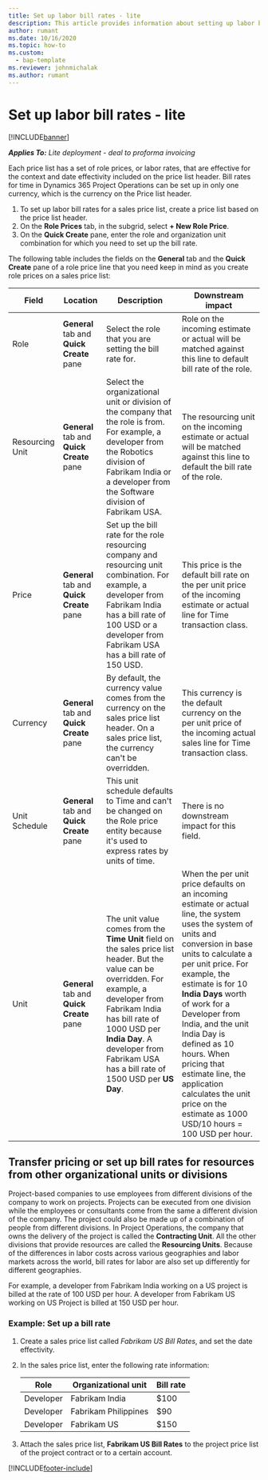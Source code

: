 ```yaml
---
title: Set up labor bill rates - lite
description: This article provides information about setting up labor billing rates in Project Operations.
author: rumant
ms.date: 10/16/2020
ms.topic: how-to
ms.custom: 
  - bap-template
ms.reviewer: johnmichalak
ms.author: rumant
---
```


# Set up labor bill rates - lite

[!INCLUDE[banner](../../includes/banner.md)]

_**Applies To:** Lite deployment - deal to proforma invoicing_

Each price list has a set of role prices, or labor rates, that are effective for the context and date effectivity included on the price list header. Bill rates for time in Dynamics 365 Project Operations can be set up in only one currency, which is the currency on the Price list header.

1. To set up labor bill rates for a sales price list, create a price list based on the price list header. 
2. On the **Role Prices** tab, in the subgrid, select **+ New Role Price**. 
3. On the **Quick Create** pane, enter the role and organization unit combination for which you need to set up the bill rate.

  The following table includes the fields on the **General** tab and the **Quick Create** pane of a role price line that you need keep in mind as you create role prices on a sales price list:

  | Field | Location | Description | Downstream impact |
  | --- | --- | --- | --- |
  | Role | **General** tab and **Quick Create** pane | Select the role that you are setting the bill rate for. | Role on the incoming estimate or actual will be matched against this line to default bill rate of the role. |
  | Resourcing Unit | **General** tab and **Quick Create** pane | Select the organizational unit or division of the company that the role is from. For example, a developer from the Robotics division of Fabrikam India or a developer from the Software division of Fabrikam USA. | The resourcing unit on the incoming estimate or actual will be matched against this line to default the bill rate of the role. |
  | Price | **General** tab and **Quick Create** pane | Set up the bill rate for the role resourcing company and resourcing unit combination. For example, a developer from Fabrikam India has a bill rate of 100 USD or a developer from Fabrikam USA has a bill rate of 150 USD. | This price is the default bill rate on the per unit price of the incoming estimate or actual line for Time transaction class. |
  | Currency | **General** tab and **Quick Create** pane| By default, the currency value comes from the currency on the sales price list header. On a sales price list, the currency can't be overridden. | This currency is the default currency on the per unit price of the incoming actual sales line for Time transaction class. |
  | Unit Schedule | **General** tab and **Quick Create** pane | This unit schedule defaults to Time and can't be changed on the Role price entity because it's used to express rates by units of time. | There is no downstream impact for this field. |
  | Unit | **General** tab and **Quick Create** pane | The unit value comes from the **Time Unit** field on the sales price list header. But the value can be overridden. For example, a developer from Fabrikam India has bill rate of 1000 USD per **India Day**. A developer from Fabrikam USA has a bill rate of 1500 USD per **US Day**. | When the per unit price defaults on an incoming estimate or actual line, the system uses the system of units and conversion in base units to calculate a per unit price. For example, the estimate is for 10 **India Days** worth of work for a Developer from India, and the unit India Day is defined as 10 hours. When pricing that estimate line, the application calculates the unit price on the estimate as 1000 USD/10 hours = 100 USD per hour. |


## Transfer pricing or set up bill rates for resources from other organizational units or divisions 

Project-based companies to use employees from different divisions of the company to work on projects. Projects can be executed from one division while the employees or consultants come from the same a different division of the company. The project could also be made up of a combination of people from different divisions. In Project Operations, the company that owns the delivery of the project is called the **Contracting Unit**. All the other divisions that provide resources are called the **Resourcing Units**. Because of the differences in labor costs across various geographies and labor markets across the world, bill rates for labor are also set up differently for different geographies.

For example, a developer from Fabrikam India working on a US project is billed at the rate of 100 USD per hour. A developer from Fabrikam US working on US Project is billed at 150 USD per hour.

### Example: Set up a bill rate

1. Create a sales price list called *Fabrikam US Bill Rates*, and set the date effectivity.
2. In the sales price list, enter the following rate information:

    | Role | Organizational unit | Bill rate |
    | --- | --- | --- |
    | Developer | Fabrikam India | $100 |
    | Developer | Fabrikam Philippines | $90 |
    | Developer | Fabrikam US | $150 |

3. Attach the sales price list, **Fabrikam US Bill Rates** to the project price list of the project contract or to a certain account.


[!INCLUDE[footer-include](../../includes/footer-banner.md)]
